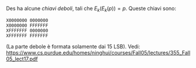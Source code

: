 Des ha alcune _chiavi deboli_, tali che $E_k \left( E_k ( p ) \right) = p$.
Queste chiavi sono:
```
X0000000 0000000
X0000000 FFFFFFF
XFFFFFFF 0000000
XFFFFFFF FFFFFFF
```
(La parte debole è formata solamente dai 15 LSB).
Vedi: https://www.cs.purdue.edu/homes/ninghui/courses/Fall05/lectures/355_Fall05_lect17.pdf